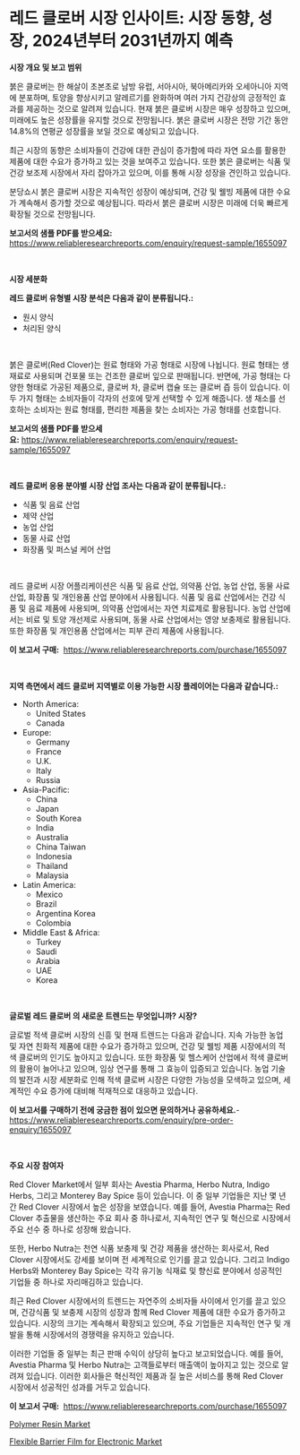 <p><h1>레드 클로버 시장 인사이트: 시장 동향, 성장, 2024년부터 2031년까지 예측</h1></p><p><strong>시장 개요 및 보고 범위</strong></p>
<p><p>붉은 클로버는 한 해살이 초본초로 남방 유럽, 서아시아, 북아메리카와 오세아니아 지역에 분포하며, 토양을 향상시키고 알레르기를 완화하며 여러 가지 건강상의 긍정적인 효과를 제공하는 것으로 알려져 있습니다. 현재 붉은 클로버 시장은 매우 성장하고 있으며, 미래에도 높은 성장률을 유지할 것으로 전망됩니다. 붉은 클로버 시장은 전망 기간 동안 14.8%의 연평균 성장률을 보일 것으로 예상되고 있습니다. </p><p>최근 시장의 동향은 소비자들이 건강에 대한 관심이 증가함에 따라 자연 요소를 활용한 제품에 대한 수요가 증가하고 있는 것을 보여주고 있습니다. 또한 붉은 클로버는 식품 및 건강 보조제 시장에서 자리 잡아가고 있으며, 이를 통해 시장 성장을 견인하고 있습니다.</p><p>분당쇼시 붉은 클로버 시장은 지속적인 성장이 예상되며, 건강 및 웰빙 제품에 대한 수요가 계속해서 증가할 것으로 예상됩니다. 따라서 붉은 클로버 시장은 미래에 더욱 빠르게 확장될 것으로 전망됩니다.</p></p>
<p><strong>보고서의 샘플 PDF를 받으세요:</strong> <a href="https://www.reliableresearchreports.com/enquiry/request-sample/1655097">https://www.reliableresearchreports.com/enquiry/request-sample/1655097</a></p>
<p>&nbsp;</p>
<p><strong>시장 세분화</strong></p>
<p><strong>레드 클로버 유형별 시장 분석은 다음과 같이 분류됩니다.:</strong></p>
<p><ul><li>원시 양식</li><li>처리된 양식</li></ul></p>
<p>&nbsp;</p>
<p><p>붉은 클로버(Red Clover)는 원료 형태와 가공 형태로 시장에 나뉩니다. 원료 형태는 생 재료로 사용되며 건포물 또는 건조한 클로버 잎으로 판매됩니다. 반면에, 가공 형태는 다양한 형태로 가공된 제품으로, 클로버 차, 클로버 캡슐 또는 클로버 즙 등이 있습니다. 이 두 가지 형태는 소비자들이 각자의 선호에 맞게 선택할 수 있게 해줍니다. 생 채소를 선호하는 소비자는 원료 형태를, 편리한 제품을 찾는 소비자는 가공 형태를 선호합니다.</p></p>
<p><strong>보고서의 샘플 PDF를 받으세요:</strong>&nbsp;<a href="https://www.reliableresearchreports.com/enquiry/request-sample/1655097">https://www.reliableresearchreports.com/enquiry/request-sample/1655097</a></p>
<p>&nbsp;</p>
<p><strong> 레드 클로버 응용 분야별 시장 산업 조사는 다음과 같이 분류됩니다.:</strong></p>
<p><ul><li>식품 및 음료 산업</li><li>제약 산업</li><li>농업 산업</li><li>동물 사료 산업</li><li>화장품 및 퍼스널 케어 산업</li></ul></p>
<p>&nbsp;</p>
<p><p>레드 클로버 시장 어플리케이션은 식품 및 음료 산업, 의약품 산업, 농업 산업, 동물 사료 산업, 화장품 및 개인용품 산업 분야에서 사용됩니다. 식품 및 음료 산업에서는 건강 식품 및 음료 제품에 사용되며, 의약품 산업에서는 자연 치료제로 활용됩니다. 농업 산업에서는 비료 및 토양 개선제로 사용되며, 동물 사료 산업에서는 영양 보충제로 활용됩니다. 또한 화장품 및 개인용품 산업에서는 피부 관리 제품에 사용됩니다.</p></p>
<p><strong>이 보고서 구매:</strong>&nbsp; <a href="https://www.reliableresearchreports.com/purchase/1655097">https://www.reliableresearchreports.com/purchase/1655097</a></p>
<p>&nbsp;</p>
<p><strong>지역 측면에서 레드 클로버 지역별로 이용 가능한 시장 플레이어는 다음과 같습니다.:</strong></p>
<p><ul>
    <li>
        North America:
        <ul>
            <li>United States</li>
            <li>Canada</li>
        </ul>
    </li>
    <li>
        Europe:
        <ul>
            <li>Germany</li>
            <li>France</li>
            <li>U.K.</li>
            <li>Italy</li>
            <li>Russia</li>
        </ul>
    </li>
    <li>
        Asia-Pacific:
        <ul>
            <li>China</li>
            <li>Japan</li>
            <li>South Korea</li>
            <li>India</li>
            <li>Australia</li>
            <li>China Taiwan</li>
            <li>Indonesia</li>
            <li>Thailand</li>
            <li>Malaysia</li>
        </ul>
    </li>
    <li>
        Latin America:
        <ul>
            <li>Mexico</li>
            <li>Brazil</li>
            <li>Argentina Korea</li>
            <li>Colombia</li>
        </ul>
    </li>
    <li>
        Middle East & Africa:
        <ul>
            <li>Turkey</li>
            <li>Saudi</li>
            <li>Arabia</li>
            <li>UAE</li>
            <li>Korea</li>
        </ul>
    </li>
    </ul></p>
<p>&nbsp;</p>
<p><strong>글로벌 레드 클로버 의 새로운 트렌드는 무엇입니까? 시장?</strong></p>
<p><p>글로벌 적색 클로버 시장의 신흥 및 현재 트렌드는 다음과 같습니다. 지속 가능한 농업 및 자연 친화적 제품에 대한 수요가 증가하고 있으며, 건강 및 웰빙 제품 시장에서의 적색 클로버의 인기도 높아지고 있습니다. 또한 화장품 및 헬스케어 산업에서 적색 클로버의 활용이 늘어나고 있으며, 임상 연구를 통해 그 효능이 입증되고 있습니다. 농업 기술의 발전과 시장 세분화로 인해 적색 클로버 시장은 다양한 가능성을 모색하고 있으며, 세계적인 수요 증가에 대비해 적재적으로 대응하고 있습니다.</p></p>
<p><strong>이 보고서를 구매하기 전에 궁금한 점이 있으면 문의하거나 공유하세요.</strong>- <a href="https://www.reliableresearchreports.com/enquiry/pre-order-enquiry/1655097">https://www.reliableresearchreports.com/enquiry/pre-order-enquiry/1655097</a></p>
<p>&nbsp;</p>
<p><strong>주요 시장 참여자</strong></p>
<p><p>Red Clover Market에서 일부 회사는 Avestia Pharma, Herbo Nutra, Indigo Herbs, 그리고 Monterey Bay Spice 등이 있습니다. 이 중 일부 기업들은 지난 몇 년간 Red Clover 시장에서 높은 성장을 보였습니다. 예를 들어, Avestia Pharma는 Red Clover 추출물을 생산하는 주요 회사 중 하나로서, 지속적인 연구 및 혁신으로 시장에서 주요 선수 중 하나로 성장해 왔습니다. </p><p>또한, Herbo Nutra는 천연 식품 보충제 및 건강 제품을 생산하는 회사로서, Red Clover 시장에서도 강세를 보이며 전 세계적으로 인기를 끌고 있습니다. 그리고 Indigo Herbs와 Monterey Bay Spice는 각각 유기농 식재료 및 향신료 분야에서 성공적인 기업들 중 하나로 자리매김하고 있습니다.</p><p>최근 Red Clover 시장에서의 트렌드는 자연주의 소비자들 사이에서 인기를 끌고 있으며, 건강식품 및 보충제 시장의 성장과 함께 Red Clover 제품에 대한 수요가 증가하고 있습니다. 시장의 크기는 계속해서 확장되고 있으며, 주요 기업들은 지속적인 연구 및 개발을 통해 시장에서의 경쟁력을 유지하고 있습니다.</p><p>이러한 기업들 중 일부는 최근 판매 수익이 상당히 높다고 보고되었습니다. 예를 들어, Avestia Pharma 및 Herbo Nutra는 고객들로부터 매출액이 높아지고 있는 것으로 알려져 있습니다. 이러한 회사들은 혁신적인 제품과 질 높은 서비스를 통해 Red Clover 시장에서 성공적인 성과를 거두고 있습니다.</p></p>
<p><strong>이 보고서 구매:</strong>&nbsp;&nbsp;<a href="https://www.reliableresearchreports.com/purchase/1655097">https://www.reliableresearchreports.com/purchase/1655097</a></p>
<p><p><a href="https://eight-handstand-8fb.notion.site/Polymer-Resin-Market-Provides-Detailed-Segmentation-of-this-Market-based-on-Type-Application-and-R-b57cb11b0dc842a28f052c11a789d9e5">Polymer Resin Market</a></p><p><a href="https://github.com/Sinjinluong3e0awx2m195k76/Market-Research-Report-List-1/blob/main/flexible-barrier-film-for-electronic-market.md">Flexible Barrier Film for Electronic Market</a></p></p>

